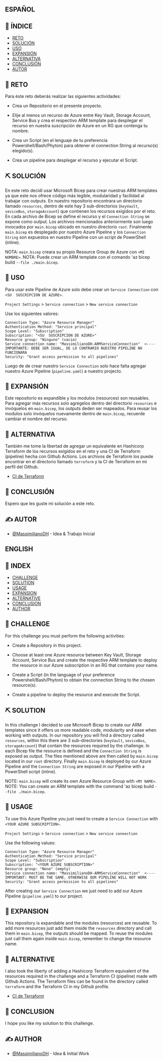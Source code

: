 
## ESPAÑOL


## 📝 ÍNDICE
- [RETO](#reto)
- [SOLUCIÓN](#solucion)
- [USO](#uso)
- [EXPANSIÓN](#expansion)
- [ALTERNATIVA](#alternativa)
- [CONCLUSIÓN](#conclusion)
- [AUTOR](#autor)

## 🧐 RETO <a name = "reto"></a>

Para éste reto deberás realizar las siguientes actividades:

- Crea un Repositorio en el presente proyecto.

- Elije al menos un recurso de Azure entre Key Vault, Storage Account, Service Bus y crea el respectivo ARM template para desplegar el recurso en nuestra 
suscripción de Azure en un RG que contenga tu nombre.

- Crea un Script (en el lenguaje de tu preferencia Powershell/Bash/Phyton) para obtener el connection String al recurso(s) elegido(s).

- Crea un pipeline para desplegar el recurso y ejecutar el Script.

## ⛏️ SOLUCIÓN <a name = "solucion"></a>

En este reto decidí usar Microsoft Bicep para crear nuestras ARM templates ya que este nos ofrece código más legible, modularidad y facilidad al trabajar con outputs. En nuestro repositorio encontrara un directorio llamado `resources`, dentro de este hay 3 sub-directorios (`keyVault`, `seviceBus`, `storageAccount`) que contienen los recursos exigidos por el reto. En cada archivo de Bicep se define el recurso y el `Connection String` se expone como output. Los archivos mencionados anteriormente son luego invocados por `main.bicep` ubicado en nuestro directorio `root`. Finalmente `main.bicep` es desplegado por nuestro Azure Pipeline y los `Connection String` son expuestos en nuestro Pipeline con un script de PowerShell (inline).

NOTA: `main.bicep` creara su propio Resource Group de Azure con `<MI NOMBRE>`.
NOTA: Puede crear un ARM template con el comando 'az bicep build `--file ./main.bicep`.

## 🚀 USO <a name = "uso"></a>

Para usar este Pipeline de Azure solo debe crear un `Service Connection` con `<SU  SUSCRIPCION DE AZURE>`.

`Project Settings` > `Service connection` > `New service connection`

Use los siguientes valores:

```
Connection Type: "Azure Resource Manager"
Authentication Method: "Service principal"
Scope Level: "Subscription"
Subscription: "<SU  SUSCRIPCION DE AZURE>"
Resource group: "Ninguno" (vacio)
Service connection name: "MassimilianoDH-ARMServiceConnection"  <---- IMPORTANTE: DEBE SER IGUAL, DE LO CONTRARIO NUESTRO PIPELINE NO FUNCIONARA
Security: "Grant access permission to all pipelines"
```

Luego de de crear nuestro `Service Connection` solo hace falta agregar nuestro Azure Pipeline (`pipeline.yaml`) a nuestro projecto.

## 🎈 EXPANSIÓN <a name = "expansion"></a>

Este repositorio es expandible y los modulos (resources) son reusables. Para agregar más recursos solo agregelos dentro del directorio `resources` e invóquelos en `main.bicep`, los outputs deden ser mapeados. Para reusar los modulos solo invóquelos nuevamente dentro de `main.bicep`, recuerde cambiar el nombre del recurso.

## 🎉 ALTERNATIVA <a name = "alternativa"></a>

También me tome la libertad de agregar un equivalente en Hashicorp Terraform de los recursos exigidos en el reto y una CI de Terraform (pipeline) hecha con Github Actions. Los archivos de Terraform los puede encontrar en el directorio llamado `terraform` y la CI de Terraform en mi perfil del Github.

- [CI de Terraform](https://github.com/MassimilianoDH/terraform-push)

## 🎉 CONCLUSIÓN <a name = "conclusion"></a>

Espero que les guste mi solución a este reto.

## ✍️ AUTOR <a name = "autor"></a>

- [@MassimilianoDH](https://github.com/MassimilianoDH) - Idea & Trabajo Inicial


## ENGLISH


## 📝 INDEX
- [CHALLENGE](#challenge)
- [SOLUTION](#solution)
- [USAGE](#usage)
- [EXPANSION](#expansion)
- [ALTERNATIVE](#alternative)
- [CONCLUSION](#conclusion)
- [AUTHOR](#author)

## 🧐 CHALLENGE <a name = "challenge"></a>

For this challenge you must perform the following activities:

- Create a Repository in this project.

- Choose at least one Azure resource between Key Vault, Storage Account, Service Bus and create the respective ARM template to deploy the resource in our Azure subscription in an RG that contains your name.

- Create a Script (in the language of your preference Powershell/Bash/Phyton) to obtain the connection String to the chosen resource(s).

- Create a pipeline to deploy the resource and execute the Script.

## ⛏️ SOLUTION <a name = "solution"></a>

In this challenge I decided to use Microsoft Bicep to create our ARM templates since it offers us more readable code, modularity and ease when working with outputs. In our repository you will find a directory called `resources`, within this there are 3 sub-directories (`keyVault`, `seviceBus`, `storageAccount`) that contain the resources required by the challenge. In each Bicep file the resource is defined and the `Connection String` is exposed as output. The files mentioned above are then called by `main.bicep` located in our `root` directory. Finally `main.bicep` is deployed by our Azure Pipeline and the `Connection String` are exposed in our Pipeline with a PowerShell script (inline).

NOTE: `main.bicep` will create its own Azure Resource Group with `<MY NAME>`.
NOTE: You can create an ARM template with the command 'az bicep build `--file ./main.bicep`.

## 🚀 USAGE <a name = "usage"></a>

To use this Azure Pipeline you just need to create a `Service Connection` with `<YOUR AZURE SUBSCRIPTION>`.

`Project Settings` > `Service connection` > `New service connection`

Use the following values:

```
Connection Type: "Azure Resource Manager"
Authentication Method: "Service principal"
Scope Level: "Subscription"
Subscription: "<YOUR AZURE SUBSCRIPTION>"
Resource group: "None" (empty)
Service connection name: "MassimilianoDH-ARMServiceConnection"  <---- IMPORTANT: MUST BE THE SAME, OTHERWISE OUR PIPELINE WILL NOT WORK
Security: "Grant access permission to all pipelines"
```

After creating our `Service Connection` we just need to add our Azure Pipeline (`pipeline.yaml`) to our project.

## 🎈 EXPANSION <a name = "expansion"></a>

This repository is expandable and the modules (resources) are reusable. To add more resources just add them inside the `resources` directory and call them in `main.bicep`, the outputs should be mapped. To reuse the modules just call them again inside `main.bicep`, remember to change the resource name.

## 🎉 ALTERNATIVE <a name = "alternative"></a>

I also took the liberty of adding a Hashicorp Terraform equivalent of the resources required in the challenge and a Terraform CI (pipeline) made with Github Actions. The Terraform files can be found in the directory called `terraform` and the Terraform CI in my Github profile.

- [CI de Terraform](https://github.com/MassimilianoDH/terraform-push)

## 🎉 CONCLUSION <a name = "conclusion"></a>

I hope you like my solution to this challenge.

## ✍️ AUTHOR <a name = "author"></a>

- [@MassimilianoDH](https://github.com/MassimilianoDH) - Idea & Initial Work
